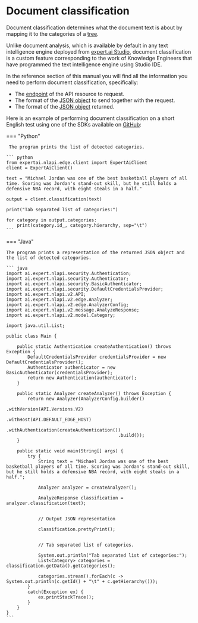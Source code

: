# Document classification

Document classification determines what the document text is about by mapping it to the categories of a [tree](../categories-tree/index.md).

Unlike document analysis, which is available by default in any text intelligence engine deployed from <a href="https://docs.expert.ai/studio/latest/" target="_blank">expert.ai Studio</a>, document classification is a custom feature corresponding to the work of Knowledge Engineers that have programmed the text intelligence engine using Studio IDE.

In the reference section of this manual you will find all the information you need to perform document classification, specifically:

- The [endpoint](../../reference/endpoints/index.md) of the API resource to request.
- The format of the [JSON object](../../reference/requests/classification/index.md) to send together with the request.
- The format of the [JSON object](../../reference/output/classification/index.md) returned.

Here is an example of performing document classification on a short English test using one of the SDKs available on <a href="https://github.com/therealexpertai/" target="_blank">GitHub</a>:

=== "Python"
    
     The program prints the list of detected categories.

    ``` python
    from expertai.nlapi.edge.client import ExpertAiClient
    client = ExpertAiClient()

    text = "Michael Jordan was one of the best basketball players of all time. Scoring was Jordan's stand-out skill, but he still holds a defensive NBA record, with eight steals in a half."

    output = client.classification(text)

    print("Tab separated list of categories:")

    for category in output.categories:
        print(category.id_, category.hierarchy, sep="\t")
    ```

=== "Java"
    
    The program prints a representation of the returned JSON object and the list of detected categories.
        
    ``` java
    import ai.expert.nlapi.security.Authentication;
    import ai.expert.nlapi.security.Authenticator;
    import ai.expert.nlapi.security.BasicAuthenticator;
    import ai.expert.nlapi.security.DefaultCredentialsProvider;
    import ai.expert.nlapi.v2.API;
	import ai.expert.nlapi.v2.edge.Analyzer;
	import ai.expert.nlapi.v2.edge.AnalyzerConfig;
    import ai.expert.nlapi.v2.message.AnalyzeResponse;
	import ai.expert.nlapi.v2.model.Category;
	
	import java.util.List;
	
    public class Main {

        public static Authentication createAuthentication() throws Exception {
            DefaultCredentialsProvider credentialsProvider = new DefaultCredentialsProvider();
            Authenticator authenticator = new BasicAuthenticator(credentialsProvider);
            return new Authentication(authenticator);
        }

        public static Analyzer createAnalyzer() throws Exception {
            return new Analyzer(AnalyzerConfig.builder()
                                              .withVersion(API.Versions.V2)
											  .withHost(API.DEFAULT_EDGE_HOST)
                                              .withAuthentication(createAuthentication())
                                              .build());
        }

        public static void main(String[] args) {
            try {
                String text = "Michael Jordan was one of the best basketball players of all time. Scoring was Jordan's stand-out skill, but he still holds a defensive NBA record, with eight steals in a half.";

                Analyzer analyzer = createAnalyzer();

                AnalyzeResponse classification = analyzer.classification(text);


                // Output JSON representation

                classification.prettyPrint();


                // Tab separated list of categories.

                System.out.println("Tab separated list of categories:");
                List<Category> categories = classification.getData().getCategories();

                categories.stream().forEach(c -> System.out.println(c.getId() + "\t" + c.getHierarchy()));
            }
            catch(Exception ex) {
                ex.printStackTrace();
            }
        }
    }
    ```

